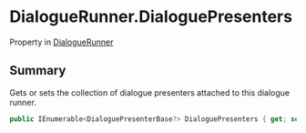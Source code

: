 # DialogueRunner.DialoguePresenters

Property in [DialogueRunner](/docs/api/csharp/yarn.unity.dialoguerunner.md)

## Summary


Gets or sets the collection of dialogue presenters attached to this
dialogue runner.


```csharp
public IEnumerable<DialoguePresenterBase?> DialoguePresenters { get; set; }
```

